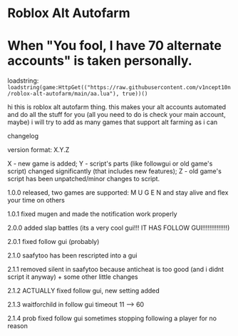 # Roblox Alt Autofarm
# When "You fool, I have 70 alternate accounts" is taken personally.

loadstring: `loadstring(game:HttpGet(("https://raw.githubusercontent.com/v1ncept10n/roblox-alt-autofarm/main/aa.lua"), true))()`

hi this is roblox alt autofarm thing. this makes your alt accounts automated and do all the stuff for you (all you need to do is check your main account, maybe)
i will try to add as many games that support alt farming as i can

changelog

version format: X.Y.Z

X - new game is added;
Y - script's parts (like followgui or old game's script) changed significantly (that includes new features);
Z - old game's script has been unpatched/minor changes to script.

1.0.0
released, two games are supported: M U G E N and stay alive and flex your time on others

1.0.1
fixed mugen and made the notification work properly

2.0.0
added slap battles (its a very cool gui!!! IT HAS FOLLOW GUI!!!!!!!!!!!!!!)

2.0.1
fixed follow gui (probably)

2.1.0
saafytoo has been rescripted into a gui

2.1.1
removed silent in saafytoo because anticheat is too good (and i didnt script it anyway) + some other little changes

2.1.2
ACTUALLY fixed follow gui, new setting added

2.1.3
waitforchild in follow gui timeout 11 --> 60

2.1.4
prob fixed follow gui sometimes stopping following a player for no reason
